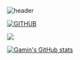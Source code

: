 

![header](https://capsule-render.vercel.app/api?type=waving&color=timeGradient&text=Welcome%20to%20Gamin's%20GitHub%20👋&animation=twinkling&fontSize=35&fontAlignY=40&fontAlign=70&height=250)


[![GITHUB](https://hits.seeyoufarm.com/api/count/incr/badge.svg?url=https%3A%2F%2Fgithub.com%2F0&count_bg=%23F29494&title_bg=%232F2E2E&icon=github.svg&icon_color=%23FFFFFF&title=GITHUB&edge_flat=false)](https://github.com/jiholee0)


<img src="https://img.shields.io/badge/Instagram-E4405F?style=for-the-badge&logo=Instagram&logoColor=white">

[![Gamin's GitHub stats](https://github-readme-stats.vercel.app/api?username=rkalshs&include_all_commits=true&theme=nord&hide_border=true&count_private=true)](https://github.com/jiholee0/github-readme-stats)




